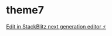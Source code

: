 # theme7

[Edit in StackBlitz next generation editor ⚡️](https://stackblitz.com/~/github.com/robot-sova/theme7)
